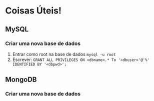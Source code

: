 # Coisas Úteis!

## MySQL
### Criar uma nova base de dados
1. Entrar como root na base de dados `mysql -u root`
2. Escrever: `GRANT ALL PRIVILEGES ON <dbname>.* To '<dbuser>'@'%' IDENTIFIED BY '<dbpwd>';`

## MongoDB
### Criar uma nova base de dados
